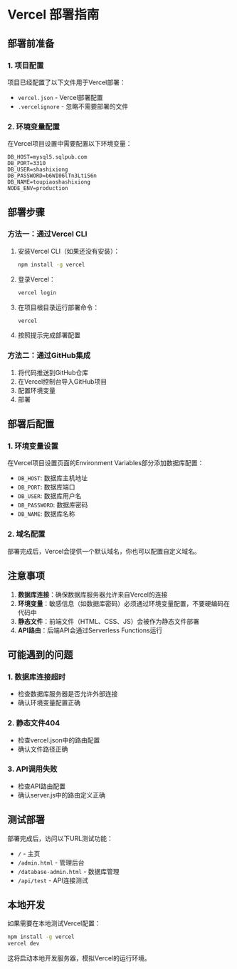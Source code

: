 # Vercel 部署指南

## 部署前准备

### 1. 项目配置
项目已经配置了以下文件用于Vercel部署：
- `vercel.json` - Vercel部署配置
- `.vercelignore` - 忽略不需要部署的文件

### 2. 环境变量配置
在Vercel项目设置中需要配置以下环境变量：

```
DB_HOST=mysql5.sqlpub.com
DB_PORT=3310
DB_USER=shashixiong
DB_PASSWORD=b6WI06lTn3LtiS6n
DB_NAME=toupiaoshashixiong
NODE_ENV=production
```

## 部署步骤

### 方法一：通过Vercel CLI

1. 安装Vercel CLI（如果还没有安装）：
   ```bash
   npm install -g vercel
   ```

2. 登录Vercel：
   ```bash
   vercel login
   ```

3. 在项目根目录运行部署命令：
   ```bash
   vercel
   ```

4. 按照提示完成部署配置

### 方法二：通过GitHub集成

1. 将代码推送到GitHub仓库
2. 在Vercel控制台导入GitHub项目
3. 配置环境变量
4. 部署

## 部署后配置

### 1. 环境变量设置
在Vercel项目设置页面的Environment Variables部分添加数据库配置：

- `DB_HOST`: 数据库主机地址
- `DB_PORT`: 数据库端口
- `DB_USER`: 数据库用户名
- `DB_PASSWORD`: 数据库密码
- `DB_NAME`: 数据库名称

### 2. 域名配置
部署完成后，Vercel会提供一个默认域名，你也可以配置自定义域名。

## 注意事项

1. **数据库连接**：确保数据库服务器允许来自Vercel的连接
2. **环境变量**：敏感信息（如数据库密码）必须通过环境变量配置，不要硬编码在代码中
3. **静态文件**：前端文件（HTML、CSS、JS）会被作为静态文件部署
4. **API路由**：后端API会通过Serverless Functions运行

## 可能遇到的问题

### 1. 数据库连接超时
- 检查数据库服务器是否允许外部连接
- 确认环境变量配置正确

### 2. 静态文件404
- 检查vercel.json中的路由配置
- 确认文件路径正确

### 3. API调用失败
- 检查API路由配置
- 确认server.js中的路由定义正确

## 测试部署

部署完成后，访问以下URL测试功能：
- `/` - 主页
- `/admin.html` - 管理后台
- `/database-admin.html` - 数据库管理
- `/api/test` - API连接测试

## 本地开发

如果需要在本地测试Vercel配置：
```bash
npm install -g vercel
vercel dev
```

这将启动本地开发服务器，模拟Vercel的运行环境。